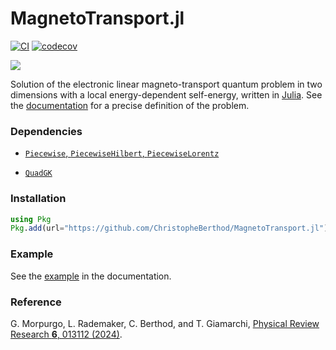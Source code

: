 # MagnetoTransport.jl

[![CI](https://github.com/ChristopheBerthod/MagnetoTransport.jl/actions/workflows/CI.yml/badge.svg)](https://github.com/ChristopheBerthod/MagnetoTransport.jl/actions/workflows/CI.yml)
[![codecov](https://codecov.io/gh/ChristopheBerthod/MagnetoTransport.jl/graph/badge.svg?token=cXaZZi9hdM)](https://codecov.io/gh/ChristopheBerthod/MagnetoTransport.jl)
<!--[![License](https://img.shields.io/badge/license-MIT-green.svg)](https://github.com/ChristopheBerthod/MagnetoTransport.jl/blob/main/LICENSE)-->
[![](https://img.shields.io/badge/docs-dev-blue.svg)](https://ChristopheBerthod.github.io/MagnetoTransport.jl/dev)

Solution of the electronic linear magneto-transport quantum problem in two dimensions with a local energy-dependent self-energy, written in [Julia](https://julialang.org/). See the [documentation](https://ChristopheBerthod.github.io/MagnetoTransport.jl/dev) for a precise definition of the problem.

### Dependencies

- [`Piecewise`, `PiecewiseHilbert`, `PiecewiseLorentz`](https://github.com/ChristopheBerthod/Piecewise.jl)

- [`QuadGK`](https://github.com/JuliaMath/QuadGK.jl)

### Installation

```julia
using Pkg
Pkg.add(url="https://github.com/ChristopheBerthod/MagnetoTransport.jl")
```

### Example

See the [example](https://ChristopheBerthod.github.io/MagnetoTransport.jl/dev/index.htm#Example) in the documentation.

### Reference

G. Morpurgo, L. Rademaker, C. Berthod, and T. Giamarchi, [Physical Review Research **6**, 013112 (2024)](https://doi.org/10.1103/PhysRevResearch.6.013112).
